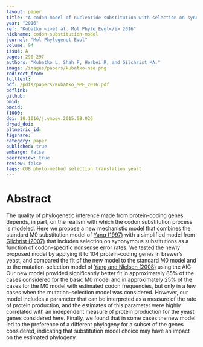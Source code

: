 ```yaml
---
layout: paper
title: "A codon model of nucleotide substitution with selection on synonymous codon usage."
year: "2016"
ref: "Kubatko <i>et al. Mol Phylo Evol</i> 2016"
nickname: codon-substitution-model
journal: "Mol Phylogenet Evol"
volume: 94
issue: A
pages: 290-297
authors: "Kubatko L, Shah P, Herbei R, and Gilchrist MA."
image: /images/papers/kubatko-nse.png
redirect_from: 
fulltext: 
pdf: /pdfs/papers/Kubatko_MPE_2016.pdf
pdflink: 
github: 
pmid: 
pmcid: 
f1000: 
doi: 10.1016/j.ympev.2015.08.026
dryad_doi: 
altmetric_id: 
figshare: 
category: paper
published: true
embargo: false
peerreview: true
review: false
tags: CUB phylo-method selection translation yeast
---
```

# Abstract 

The quality of phylogenetic inference made from protein-coding genes depends, in part, on the realism with which the codon substitution process is modeled. Here we propose a new mechanistic model that combines the standard M0 substitution model of [Yang (1997)][1] with a simplified model from [Gilchrist (2007)][2] that includes selection on synonymous substitutions as a function of codon-specific nonsense error rates. We tested the newly proposed model by applying it to 104 protein-coding genes in brewer’s yeast, and compared the fit of the new model to the standard M0 model and to the mutation–selection model of [Yang and Nielsen (2008)][3] using the AIC. Our new model provided significantly better fit in approximately 85% of the cases considered for the basic M0 model and in approximately 25% of the cases for the M0 model with estimated codon frequencies, but only in a few cases when the mutation–selection model was considered. However, our model includes a parameter that can be interpreted as a measure of the rate of protein production, and the estimates of this parameter were highly correlated with an independent measure of protein production for the yeast genes considered here. Finally, we found that in some cases the new model led to the preference of a different phylogeny for a subset of the genes considered, indicating that substitution model choice may have an impact on the estimated phylogeny.

[1]: http://bioinformatics.oxfordjournals.org/content/13/5/555
[2]: http://mbe.oxfordjournals.org/content/24/11/2362.abstract
[3]: http://mbe.oxfordjournals.org/content/25/3/568